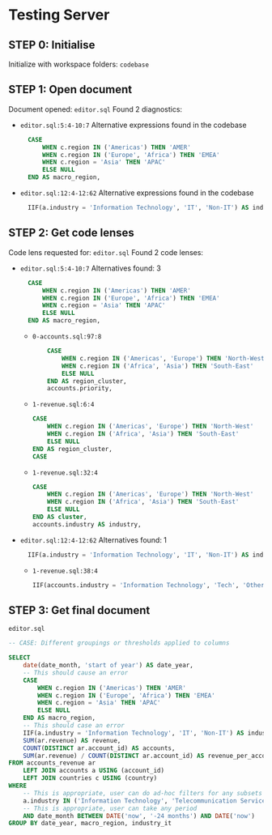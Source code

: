 # Testing Server
## STEP 0: Initialise
Initialize with workspace folders: `codebase`


## STEP 1: Open document
Document opened: `editor.sql`
Found 2 diagnostics:
- `editor.sql:5:4-10:7` Alternative expressions found in the codebase 
  ```sql
    CASE
        WHEN c.region IN ('Americas') THEN 'AMER'
        WHEN c.region IN ('Europe', 'Africa') THEN 'EMEA'
        WHEN c.region = 'Asia' THEN 'APAC'
        ELSE NULL
    END AS macro_region,
  ```

- `editor.sql:12:4-12:62` Alternative expressions found in the codebase 
  ```sql
    IIF(a.industry = 'Information Technology', 'IT', 'Non-IT') AS industry_it,
  ```



## STEP 2: Get code lenses
Code lens requested for: `editor.sql`
Found 2 code lenses:
- `editor.sql:5:4-10:7` Alternatives found: 3
  ```sql
    CASE
        WHEN c.region IN ('Americas') THEN 'AMER'
        WHEN c.region IN ('Europe', 'Africa') THEN 'EMEA'
        WHEN c.region = 'Asia' THEN 'APAC'
        ELSE NULL
    END AS macro_region,
  ```

  - `0-accounts.sql:97:8`
    ```sql
        CASE
            WHEN c.region IN ('Americas', 'Europe') THEN 'North-West'
            WHEN c.region IN ('Africa', 'Asia') THEN 'South-East'
            ELSE NULL
        END AS region_cluster,
        accounts.priority,
    ```

  - `1-revenue.sql:6:4`
    ```sql
    CASE
        WHEN c.region IN ('Americas', 'Europe') THEN 'North-West'
        WHEN c.region IN ('Africa', 'Asia') THEN 'South-East'
        ELSE NULL
    END AS region_cluster,
    CASE 
    ```

  - `1-revenue.sql:32:4`
    ```sql
    CASE
        WHEN c.region IN ('Americas', 'Europe') THEN 'North-West'
        WHEN c.region IN ('Africa', 'Asia') THEN 'South-East'
        ELSE NULL
    END AS cluster,
    accounts.industry AS industry,
    ```

- `editor.sql:12:4-12:62` Alternatives found: 1
  ```sql
    IIF(a.industry = 'Information Technology', 'IT', 'Non-IT') AS industry_it,
  ```

  - `1-revenue.sql:38:4`
    ```sql
    IIF(accounts.industry = 'Information Technology', 'Tech', 'Other') AS industry_tech,
    ```



## STEP 3: Get final document
`editor.sql`
```sql
-- CASE: Different groupings or thresholds applied to columns

SELECT 
    date(date_month, 'start of year') AS date_year,
    -- This should cause an error
    CASE
        WHEN c.region IN ('Americas') THEN 'AMER'
        WHEN c.region IN ('Europe', 'Africa') THEN 'EMEA'
        WHEN c.region = 'Asia' THEN 'APAC'
        ELSE NULL
    END AS macro_region,
    -- This should case an error
    IIF(a.industry = 'Information Technology', 'IT', 'Non-IT') AS industry_it,
    SUM(ar.revenue) AS revenue,
    COUNT(DISTINCT ar.account_id) AS accounts,
    SUM(ar.revenue) / COUNT(DISTINCT ar.account_id) AS revenue_per_account
FROM accounts_revenue ar
    LEFT JOIN accounts a USING (account_id)
    LEFT JOIN countries c USING (country)
WHERE
    -- This is appropriate, user can do ad-hoc filters for any subsets
    a.industry IN ('Information Technology', 'Telecommunication Services')
    -- This is appropriate, user can take any period
    AND date_month BETWEEN DATE('now', '-24 months') AND DATE('now')
GROUP BY date_year, macro_region, industry_it
```

